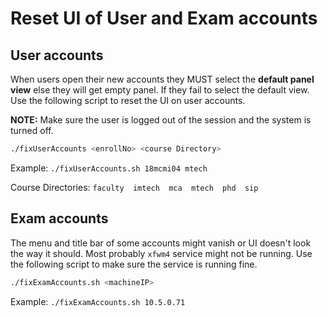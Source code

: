 # Reset UI of User and Exam accounts

## User accounts

When users open their new accounts they MUST select the **default panel view** else they will get empty panel. If they fail to select the default view. Use the following script to reset the UI on user accounts.

**NOTE:** Make sure the user is logged out of the session and the system is turned off.

```bash
./fixUserAccounts <enrollNo> <course Directory>
```

Example: `./fixUserAccounts.sh 18mcmi04 mtech`

Course Directories: `faculty  imtech  mca  mtech  phd  sip`

## Exam accounts

The menu and title bar of some accounts might vanish or UI doesn't look the way it should. Most probably `xfwm4` service might not be running. Use the following script to make sure the service is running fine.

```bash
./fixExamAccounts.sh <machineIP>
```

Example: `./fixExamAccounts.sh 10.5.0.71`